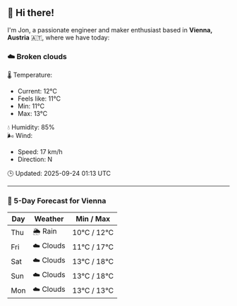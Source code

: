 ## 👋 Hi there!

I'm Jon, a passionate engineer and maker enthusiast based in **Vienna, Austria** 🇦🇹, where we have today:

### ☁️ Broken clouds 

🌡️ Temperature: 
* Current: 12°C
* Feels like: 11°C
* Min: 11°C 
* Max: 13°C  

💧 Humidity: 85%  
🌬️ Wind: 
* Speed: 17 km/h 
* Direction: N  

🕒 Updated: 2025-09-24 01:13 UTC

---

### 📅 5-Day Forecast for Vienna

| Day | Weather | Min / Max |
|-----|---------|------------|
| Thu | 🌦️ Rain | 10°C / 12°C |
| Fri | ☁️ Clouds | 11°C / 17°C |
| Sat | ☁️ Clouds | 13°C / 18°C |
| Sun | ☁️ Clouds | 13°C / 18°C |
| Mon | ☁️ Clouds | 13°C / 13°C |

